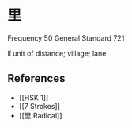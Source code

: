 # 里
Frequency 50
General Standard 721

lǐ
unit of distance; village; lane

## References
- [[HSK 1]]
- [[7 Strokes]]
- [[里 Radical]]